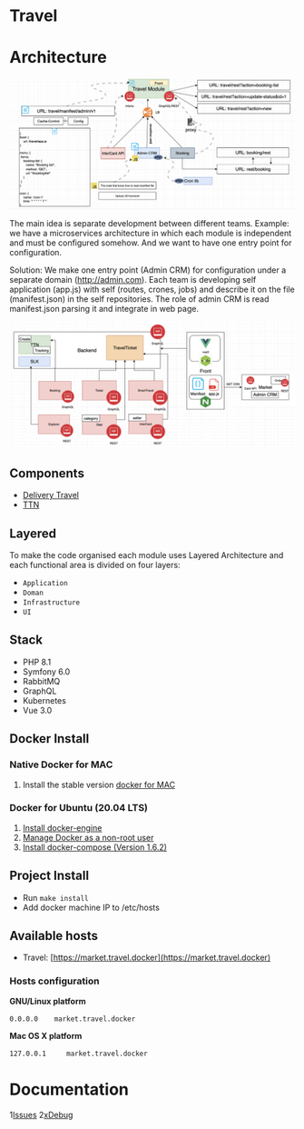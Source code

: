 # Travel
  
# Architecture

![image](docs/m1.png)

The main idea is separate development between different teams.
Example: we have a microservices architecture in which each module is independent and must be configured somehow. 
And we want to have one entry point for configuration. 

Solution: We make one entry point (Admin CRM) for configuration under a separate domain (http://admin.com).
Each team is developing self application (app.js) with self (routes, crones, jobs) and describe it on the file (manifest.json) in the self repositories. 
The role of admin CRM is read manifest.json parsing it and integrate in web page.

![image](docs/m2.png)

## Components

* [Delivery Travel](code/src/Components/TicketTravel/README.md)
* [TTN](code/src/Components/TTN/README.md)

## Layered

To make the code organised each module uses Layered Architecture and each functional area is divided on four layers:

* `Application`
* `Doman`
* `Infrastructure`
* `UI`

## Stack

* PHP 8.1
* Symfony 6.0 
* RabbitMQ
* GraphQL
* Kubernetes
* Vue 3.0

## Docker Install 

### Native Docker for MAC

1. Install the stable version [docker for MAC](https://docs.docker.com/docker-for-mac/install/#download-docker-for-mac)

### Docker for Ubuntu (20.04 LTS)

1. [Install docker-engine](https://docs.docker.com/engine/installation/linux/ubuntu/)
2. [Manage Docker as a non-root user](https://docs.docker.com/engine/installation/linux/linux-postinstall/)
3. [Install docker-compose (Version 1.6.2)](https://docs.docker.com/compose/install/)

## Project Install

* Run `make install`
* Add docker machine IP to /etc/hosts

## Available hosts

* Travel: [https://market.travel.docker](https://market.travel.docker)

### Hosts configuration 

**GNU/Linux platform**
```
0.0.0.0    market.travel.docker
```
**Mac OS X platform**
```
127.0.0.1     market.travel.docker
```

# Documentation
1[Issues](/docs/issue.md)
2[xDebug](/docs/xdebug.md)

